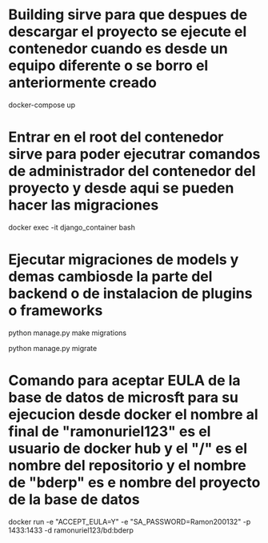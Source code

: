 # Building sirve para que despues de descargar el proyecto se ejecute el contenedor cuando es desde un equipo diferente o se borro el anteriormente creado

docker-compose up 

# Entrar en el root del contenedor sirve para poder ejecutrar comandos de administrador del contenedor del proyecto y desde aqui se pueden hacer las migraciones

docker exec -it django_container bash

# Ejecutar migraciones de models y demas cambiosde la parte del backend o de instalacion de plugins o frameworks

python manage.py make migrations

python manage.py migrate

# Comando para aceptar EULA de la base de datos de microsft para su ejecucion desde docker el nombre al final de "ramonuriel123" es el usuario de docker hub y el "/" es el nombre del repositorio y el nombre de "bderp" es e nombre del proyecto de la base de datos

docker run -e "ACCEPT_EULA=Y" -e "SA_PASSWORD=Ramon200132" -p 1433:1433 -d ramonuriel123/bd:bderp